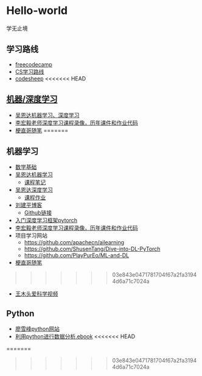 # Hello-world
学无止境
## 学习路线
- [freecodecamp](https://chinese.freecodecamp.org/learn/)
- [CS学习路线](https://github.com/izackwu/TeachYourselfCS-CN)
- [codesheep](https://www.r2coding.com/#/)
<<<<<<< HEAD
## [机器/深度学习](https://github.com/shixiaocaia/deep-learning)
-  [吴恩达机器学习、深度学习](https://www.bilibili.com/video/BV164411b7dx?spm_id_from=333.337.search-card.all.click) 
-  [李宏毅老师深度学习课程录像，历年课件和作业代码 ](https://speech.ee.ntu.edu.tw/~hylee/ml/2022-spring.php) 
-  [梗直哥随笔](https://gengzhige-essay.readthedocs.io/index.html)
=======
## 机器学习
- [数学基础](https://www.bilibili.com/video/BV1RW411m7WE?from=search&seid=8027027267495542131&vd_source=98edb319e59affabde4d9cb2731826cd)
- [吴恩达机器学习](https://www.bilibili.com/video/BV164411b7dx?spm_id_from=333.337.search-card.all.click) 
   - [课程笔记](https://momodel.github.io/mlbook/01-1.html)
- [吴恩达深度学习](https://www.bilibili.com/video/BV164411m79z?from=search&seid=16176262713135165314&vd_source=98edb319e59affabde4d9cb2731826cd)
   - [课程作业](https://blog.csdn.net/u013733326/article/details/79827273)
-  [刘建平博客](https://www.cnblogs.com/pinard/)
   - [Github链接](https://github.com/ljpzzz/machinelearning)
- [入门深度学习框架pytorch](https://www.bilibili.com/video/BV1Vx411j7kT?from=search&seid=7491460719709968323&vd_source=98edb319e59affabde4d9cb2731826cd)
- [李宏毅老师深度学习课程录像，历年课件和作业代码 ](https://speech.ee.ntu.edu.tw/~hylee/ml/2022-spring.php) 
-  项目学习网站
   - https://github.com/apachecn/ailearning
   - https://github.com/ShusenTang/Dive-into-DL-PyTorch  
   - https://github.com/PlayPurEo/ML-and-DL
- [梗直哥随笔](https://gengzhige-essay.readthedocs.io/index.html)
>>>>>>> 03e843e0471781704f67a2fa31944d6a71c7024a
- [王木头爱科学视频](https://space.bilibili.com/504715181/video)
## Python
- [廖雪峰python网站](https://www.liaoxuefeng.com)
- [利用python进行数据分析.ebook](https://wizardforcel.gitbooks.io/pyda-2e/content/2.html)
<<<<<<< HEAD

=======
>>>>>>> 03e843e0471781704f67a2fa31944d6a71c7024a
